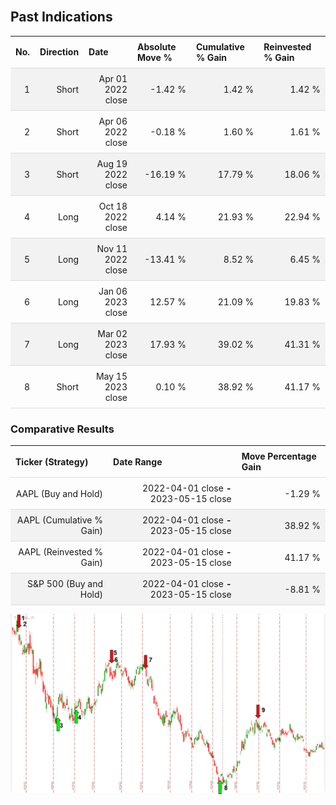 
<style>
.hits {
            border-collapse: collapse;
            width: 100%;
        }
        .hits th, td {
            padding: 8px;
            border-bottom: 1px solid #ddd;
        }
        
        .hits td {text-align: right;}
        .hits th {text-align: left;}
        
        .hits tr:nth-child(even) {
            background-color: #f2f2f2;
        }
        
        .chartCol {
            width: 50%;
            float: left;
            padding: 20px;
        }  
</style>
    
<br>

## Past Indications

<table class="hits">
    <tr>
        <th>No.</th>
        <th>Direction</th>
        <th>Date</th>
        <th>Absolute Move %</th>
        <th>Cumulative % Gain</th>
        <th>Reinvested % Gain</th>
      </tr>
    <tr>
        <td>1</td>
        <td>Short</td>
        <td>Apr 01 2022 close</td>
        <td>-1.42 %</td>
        <td>1.42 %</td>
        <td>1.42 %</td>
    </tr>
    <tr>
        <td>2</td>
        <td>Short</td>
        <td>Apr 06 2022 close</td>
        <td>-0.18 %</td>
        <td>1.60 %</td>
        <td>1.61 %</td>
    </tr>
    <tr>
        <td>3</td>
        <td>Short</td>
        <td>Aug 19 2022 close</td>
        <td>-16.19 %</td>
        <td>17.79 %</td>
        <td>18.06 %</td>
    </tr>
    <tr>
        <td>4</td>
        <td>Long</td>
        <td>Oct 18 2022 close</td>
        <td>4.14 %</td>
        <td>21.93 %</td>
        <td>22.94 %</td>
    </tr>
    <tr>
        <td>5</td>
        <td>Long</td>
        <td>Nov 11 2022 close</td>
        <td>-13.41 %</td>
        <td>8.52 %</td>
        <td>6.45 %</td>
    </tr>
    <tr>
        <td>6</td>
        <td>Long</td>
        <td>Jan 06 2023 close</td>
        <td>12.57 %</td>
        <td>21.09 %</td>
        <td>19.83 %</td>
    </tr>
    <tr>
        <td>7</td>
        <td>Long</td>
        <td>Mar 02 2023 close</td>
        <td>17.93 %</td>
        <td>39.02 %</td>
        <td>41.31 %</td>
    </tr>
    <tr>
        <td>8</td>
        <td>Short</td>
        <td>May 15 2023 close</td>
        <td>0.10 %</td>
        <td>38.92 %</td>
        <td>41.17 %</td>
    </tr>
    
</table>

### Comparative Results

<table class="hits">
    <thead>
        <th>Ticker (Strategy)</th>
        <th>Date Range</th>
        <th>Move Percentage Gain</th>
    </thead>
    <tbody>
        <tr>
            <td>AAPL (Buy and Hold)</td>
            <td>2022-04-01 close <b>-</b> 2023-05-15 close</td>
            <td>-1.29 %</td>
        </tr>
        <tr>
            <td>AAPL (Cumulative % Gain)</td>
            <td>2022-04-01 close <b>-</b> 2023-05-15 close</td>
            <td>38.92 %</td>
        </tr>
        <tr>
            <td>AAPL (Reinvested % Gain)</td>
            <td>2022-04-01 close <b>-</b> 2023-05-15 close</td>
            <td>41.17 %</td>
        </tr>
        <tr>
            <td>S&P 500 (Buy and Hold)</td>
            <td>2022-04-01 close <b>-</b> 2023-05-15 close</td>
            <td>-8.81 %</td>
        </tr>
    </tbody>
</table>

![Plot](charts/TSLAstatic.png)